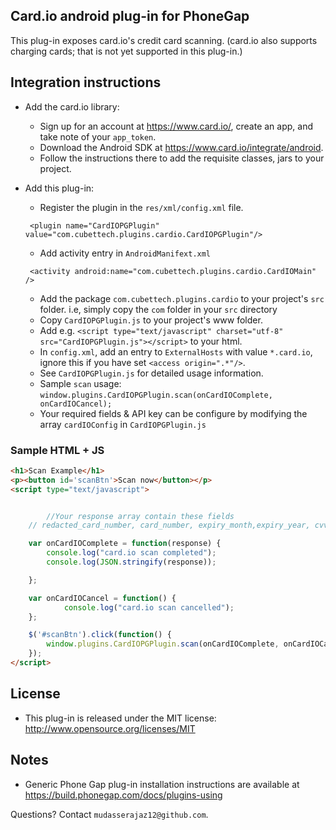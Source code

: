 Card.io android plug-in for PhoneGap
---------------------------------

This plug-in exposes card.io's credit card scanning. (card.io also supports charging cards; that is not yet supported in this plug-in.)


Integration instructions
------------------------

* Add the card.io library:
    * Sign up for an account at https://www.card.io/, create an app, and take note of your `app_token`.
    * Download the Android SDK at https://www.card.io/integrate/android.
    * Follow the instructions there to add the requisite classes, jars to your project.

* Add this plug-in:

    * Register the plugin in the `res/xml/config.xml` file.

	``` <plugin name="CardIOPGPlugin" value="com.cubettech.plugins.cardio.CardIOPGPlugin"/>```

    * Add activity entry in `AndroidManifext.xml`

	``` <activity android:name="com.cubettech.plugins.cardio.CardIOMain" />```

    * Add the package `com.cubettech.plugins.cardio` to your project's `src` folder. i.e, simply copy the `com` folder in your `src` directory
    * Copy `CardIOPGPlugin.js` to your project's www folder.
    * Add e.g. `<script type="text/javascript" charset="utf-8" src="CardIOPGPlugin.js"></script>` to your html.
    * In `config.xml`, add an entry to `ExternalHosts` with value `*.card.io`, ignore this if you have set `<access origin=".*"/>`.
    * See `CardIOPGPlugin.js` for detailed usage information.
    * Sample `scan` usage: `window.plugins.CardIOPGPlugin.scan(onCardIOComplete, onCardIOCancel);`
    * Your required fields & API key can be configure by modifying the array `cardIOConfig` in `CardIOPGPlugin.js` 

### Sample HTML + JS

```html
<h1>Scan Example</h1>
<p><button id='scanBtn'>Scan now</button></p>
<script type="text/javascript">


    	//Your response array contain these fields
	// redacted_card_number, card_number, expiry_month,expiry_year, cvv, zip

	var onCardIOComplete = function(response) {
		console.log("card.io scan completed");
		console.log(JSON.stringify(response));

	};

	var onCardIOCancel = function() {
	    	console.log("card.io scan cancelled");
	};

	$('#scanBtn').click(function() {
		window.plugins.CardIOPGPlugin.scan(onCardIOComplete, onCardIOCancel);
	});
</script>
```

License
-------
* This plug-in is released under the MIT license: http://www.opensource.org/licenses/MIT

Notes
-----
* Generic Phone Gap plug-in installation instructions are available at https://build.phonegap.com/docs/plugins-using

Questions? Contact `mudasserajaz12@github.com`.
